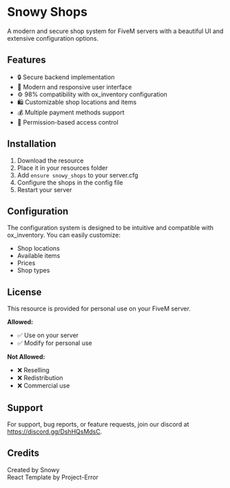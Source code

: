 # Snowy Shops

A modern and secure shop system for FiveM servers with a beautiful UI and extensive configuration options.

## Features

- 🔒 Secure backend implementation
- 🎨 Modern and responsive user interface
- ⚙️ 98% compatibility with ox_inventory configuration
- 🛍️ Customizable shop locations and items
- 💰 Multiple payment methods support
- 🔐 Permission-based access control

## Installation

1. Download the resource
2. Place it in your resources folder
3. Add `ensure snowy_shops` to your server.cfg
4. Configure the shops in the config file
5. Restart your server

## Configuration

The configuration system is designed to be intuitive and compatible with ox_inventory. You can easily customize:

- Shop locations
- Available items
- Prices
- Shop types

## License

This resource is provided for personal use on your FiveM server.

**Allowed:**
- ✅ Use on your server
- ✅ Modify for personal use

**Not Allowed:**
- ❌ Reselling
- ❌ Redistribution
- ❌ Commercial use

## Support

For support, bug reports, or feature requests, join our discord at https://discord.gg/DshHQsMdsC.

## Credits

Created by Snowy<br />
React Template by Project-Error
